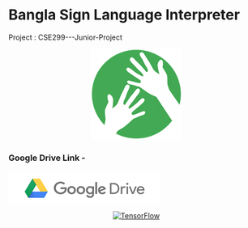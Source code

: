 # Bangla Sign Language Interpreter 
Project : CSE299---Junior-Project
<p align="center">
    <a href="https://github.com/niyazed/Bangla_SignLanguage-CSE299" target="_blank">
        <img alt='Bangla Sign Language' src='repo/bsl-180.png' />
    </a>
    <br>
    <h3>Google Drive Link -</h3>
    <a  href="https://drive.google.com/file/d/1uGpZy1fZyF2xbpuoV6j05MuW0A5SLqpd/view" target="_blank">
        <img alt='Google Drive' src='repo/google-drive.png'/>
    </a>
</p>

<p align="center">
    <a href="https://www.tensorflow.org/get_started"><img src="https://img.shields.io/badge/TensorFlow--orange.svg" alt="TensorFlow"></a> </p>

